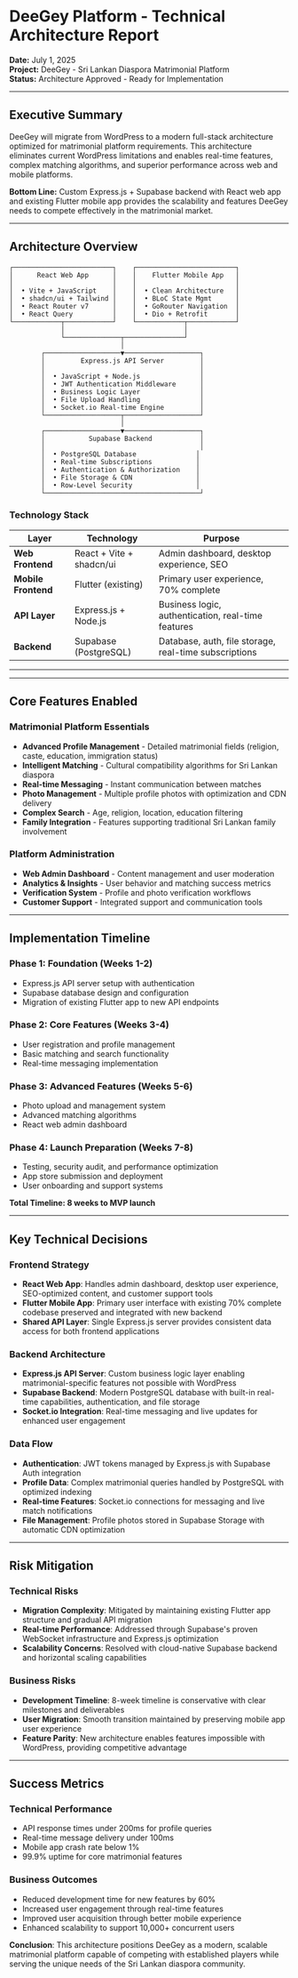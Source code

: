 # DeeGey Platform - Technical Architecture Report

**Date:** July 1, 2025  
**Project:** DeeGey - Sri Lankan Diaspora Matrimonial Platform  
**Status:** Architecture Approved - Ready for Implementation

---

## Executive Summary

DeeGey will migrate from WordPress to a modern full-stack architecture optimized for matrimonial platform requirements. This architecture eliminates current WordPress limitations and enables real-time features, complex matching algorithms, and superior performance across web and mobile platforms.

**Bottom Line:** Custom Express.js + Supabase backend with React web app and existing Flutter mobile app provides the scalability and features DeeGey needs to compete effectively in the matrimonial market.

---

## Architecture Overview

```
┌─────────────────────────┐    ┌─────────────────────────┐
│      React Web App      │    │    Flutter Mobile App   │
│                         │    │                         │
│  • Vite + JavaScript    │    │  • Clean Architecture   │
│  • shadcn/ui + Tailwind │    │  • BLoC State Mgmt      │
│  • React Router v7      │    │  • GoRouter Navigation  │
│  • React Query          │    │  • Dio + Retrofit       │
└────────────┬────────────┘    └────────────┬────────────┘
             │                              │
             └──────────────┬───────────────┘
                            │
        ┌───────────────────▼───────────────────┐
        │         Express.js API Server         │
        │                                       │
        │  • JavaScript + Node.js               │
        │  • JWT Authentication Middleware      │
        │  • Business Logic Layer               │
        │  • File Upload Handling               │
        │  • Socket.io Real-time Engine         │
        └───────────────────┬───────────────────┘
                            │
        ┌───────────────────▼───────────────────┐
        │           Supabase Backend            │
        │                                       │
        │  • PostgreSQL Database               │
        │  • Real-time Subscriptions           │
        │  • Authentication & Authorization    │
        │  • File Storage & CDN                │
        │  • Row-Level Security                │
        └───────────────────────────────────────┘
```

### Technology Stack

| Layer | Technology | Purpose |
|-------|------------|---------|
| **Web Frontend** | React + Vite + shadcn/ui | Admin dashboard, desktop experience, SEO |
| **Mobile Frontend** | Flutter (existing) | Primary user experience, 70% complete |
| **API Layer** | Express.js + Node.js | Business logic, authentication, real-time features |
| **Backend** | Supabase (PostgreSQL) | Database, auth, file storage, real-time subscriptions |

---

---

## Core Features Enabled

### Matrimonial Platform Essentials
- **Advanced Profile Management** - Detailed matrimonial fields (religion, caste, education, immigration status)
- **Intelligent Matching** - Cultural compatibility algorithms for Sri Lankan diaspora
- **Real-time Messaging** - Instant communication between matches
- **Photo Management** - Multiple profile photos with optimization and CDN delivery
- **Complex Search** - Age, religion, location, education filtering
- **Family Integration** - Features supporting traditional Sri Lankan family involvement

### Platform Administration
- **Web Admin Dashboard** - Content management and user moderation
- **Analytics & Insights** - User behavior and matching success metrics
- **Verification System** - Profile and photo verification workflows
- **Customer Support** - Integrated support and communication tools

---

## Implementation Timeline

### Phase 1: Foundation (Weeks 1-2)
- Express.js API server setup with authentication
- Supabase database design and configuration
- Migration of existing Flutter app to new API endpoints

### Phase 2: Core Features (Weeks 3-4)
- User registration and profile management
- Basic matching and search functionality
- Real-time messaging implementation

### Phase 3: Advanced Features (Weeks 5-6)
- Photo upload and management system
- Advanced matching algorithms
- React web admin dashboard

### Phase 4: Launch Preparation (Weeks 7-8)
- Testing, security audit, and performance optimization
- App store submission and deployment
- User onboarding and support systems

**Total Timeline: 8 weeks to MVP launch**

---

## Key Technical Decisions

### Frontend Strategy
- **React Web App**: Handles admin dashboard, desktop user experience, SEO-optimized content, and customer support tools
- **Flutter Mobile App**: Primary user interface with existing 70% complete codebase preserved and integrated with new backend
- **Shared API Layer**: Single Express.js server provides consistent data access for both frontend applications

### Backend Architecture
- **Express.js API Server**: Custom business logic layer enabling matrimonial-specific features not possible with WordPress
- **Supabase Backend**: Modern PostgreSQL database with built-in real-time capabilities, authentication, and file storage
- **Socket.io Integration**: Real-time messaging and live updates for enhanced user engagement

### Data Flow
- **Authentication**: JWT tokens managed by Express.js with Supabase Auth integration
- **Profile Data**: Complex matrimonial queries handled by PostgreSQL with optimized indexing
- **Real-time Features**: Socket.io connections for messaging and live match notifications
- **File Management**: Profile photos stored in Supabase Storage with automatic CDN optimization

---

## Risk Mitigation

### Technical Risks
- **Migration Complexity**: Mitigated by maintaining existing Flutter app structure and gradual API migration
- **Real-time Performance**: Addressed through Supabase's proven WebSocket infrastructure and Express.js optimization
- **Scalability Concerns**: Resolved with cloud-native Supabase backend and horizontal scaling capabilities

### Business Risks
- **Development Timeline**: 8-week timeline is conservative with clear milestones and deliverables
- **User Migration**: Smooth transition maintained by preserving mobile app user experience
- **Feature Parity**: New architecture enables features impossible with WordPress, providing competitive advantage

---

## Success Metrics

### Technical Performance
- API response times under 200ms for profile queries
- Real-time message delivery under 100ms
- Mobile app crash rate below 1%
- 99.9% uptime for core matrimonial features

### Business Outcomes
- Reduced development time for new features by 60%
- Increased user engagement through real-time features
- Improved user acquisition through better mobile experience
- Enhanced scalability to support 10,000+ concurrent users

**Conclusion**: This architecture positions DeeGey as a modern, scalable matrimonial platform capable of competing with established players while serving the unique needs of the Sri Lankan diaspora community.
